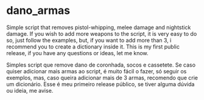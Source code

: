 # dano_armas
Simple script that removes pistol-whipping, melee damage and nightstick damage.
If you wish to add more weapons to the script, it is very easy to do so, just follow the examples, but, if you want to add more than 3, i recommend you to create a dictionary inside it.
This is my first public release, if you have any questions or ideas, let me know.



Simples script que remove dano de coronhada, socos e cassetete.
Se caso quiser adicionar mais armas ao script, é muito fácil o fazer, só seguir os exemplos, mas, caso queira adicionar mais de 3 armas, recomendo que crie um dicionário.
Esse é meu primeiro release público, se tiver alguma dúvida ou ideia, me avise.
